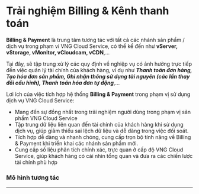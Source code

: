 # Trải nghiệm Billing & Kênh thanh toán

**Billing & Payment** là trung tâm tương tác với tất cả các nhánh sản phẩm / dịch vụ trong phạm vi VNG Cloud Service, có thể kể đến như **vServer, vStorage, vMonitor, vCloudcam, vCDN**,...

Tại đây, sẽ tập trung xử lý các quy định về nghiệp vụ có ảnh hưởng trực tiếp đến việc quản lý tài chính của khách hàng, ví dụ như _**Thanh toán đơn hàng, Tạo hóa đơn sản phẩm, Ghi nhận thông sử dụng tài nguyên (các lần thay đổi cấu hình), Thanh toán hóa đơn tự động**_,...

Lơi ích của việc tích hợp hệ thống **Billing & Payment** trong phạm vị sử dụng dịch vụ VNG Cloud Service:

* Mang đến sự đồng nhất trong trải nghiệm người dùng trong phạm vị sản phẩm VNG Cloud Service
* Tập trung dữ liệu liên quan đến tài chính của khách hàng khi sử dụng dịch vụ, giúp giảm thiểu sai lệch dữ liệu và dễ dàng trong việc đối soát.
* Tích hợp dễ dàng và nhanh chóng, cung cấp trọn bộ tính năng về Billing & Payment khi triển khai các nhánh sản phẩm mới.
* Cung cấp số liệu phân tích chính xác, trực quan ở cấp độ VNG Cloud Service, giúp khách hàng có cái nhìn tổng quan và đưa ra các chiến lược tài chính phù hợp

### **Mô hình tương tác** <a href="#billing-and-paymentlagi-mohinhtuongtac" id="billing-and-paymentlagi-mohinhtuongtac"></a>

***

<figure><img src="https://docs.vngcloud.vn/download/attachments/49649283/Create_resource_end_time-Page-2.drawio.png?version=1&#x26;modificationDate=1677740925000&#x26;api=v2" alt=""><figcaption></figcaption></figure>
